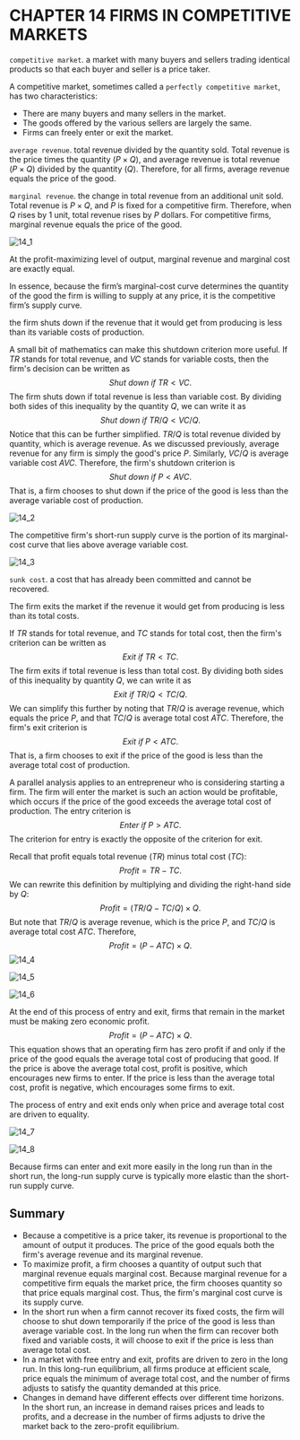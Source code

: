 # CHAPTER 14 FIRMS IN COMPETITIVE MARKETS



`competitive market`. a market with many buyers and sellers trading identical products so that each buyer and seller is a price taker.

A competitive market, sometimes called a `perfectly competitive market`, has two characteristics:

- There are many buyers and many sellers in the market.
- The goods offered by the various sellers are largely the same.
- Firms can freely enter or exit the market.

`average revenue`. total revenue divided by the quantity sold. Total revenue is the price times the quantity $(P \times Q)$, and average revenue is total revenue $(P \times Q)$ divided by the quantity $(Q)$. Therefore, for all firms, average revenue equals the price of the good.

`marginal revenue`. the change in total revenue from an additional unit sold. Total revenue is $P \times Q$, and $P$ is fixed for a competitive firm. Therefore, when $Q$ rises by 1 unit, total revenue rises by $P$ dollars. For competitive firms, marginal revenue equals the price of the good.

![14_1](res/14_1.png)

At the profit-maximizing level of output, marginal revenue and marginal cost are exactly equal.

In essence, because the firm’s marginal-cost curve determines the quantity of the good the firm is willing to supply at any price, it is the competitive firm’s supply curve.

the firm shuts down if the revenue that it would get from producing is less than its variable costs of production.

A small bit of mathematics can make this shutdown criterion more useful. If $TR$ stands for total revenue, and $VC$ stands for variable costs, then the firm's decision can be written as
$$
Shut\ down\ if\ TR < VC.
$$
The firm shuts down if total revenue is less than variable cost. By dividing both sides of this inequality by the quantity $Q$, we can write it as 
$$
Shut\ down\ if\ TR/Q < VC/Q.
$$
Notice that this can be further simplified. $TR/Q$ is total revenue divided by quantity, which is average revenue. As we discussed previously, average revenue for any firm is simply the good's price $P$. Similarly, $VC/Q$ is average variable cost $AVC$. Therefore, the firm's shutdown criterion is 
$$
Shut\ down\ if\ P < AVC.
$$
That is, a firm chooses to shut down if the price of the good is less than the average variable cost of production.

![14_2](res/14_2.png)

The competitive firm's short-run supply curve is the portion of its marginal-cost curve that lies above average variable cost.

![14_3](res/14_3.png)

`sunk cost`. a cost that has already been committed and cannot be recovered.

The firm exits the market if the revenue it would get from producing is less than its total costs.

If $TR$ stands for total revenue, and $TC$ stands for total cost, then the firm's criterion can be written as
$$
Exit\ if\ TR < TC.
$$
The firm exits if total revenue is less than total cost. By dividing both sides of this inequality by quantity $Q$, we can write it as 
$$
Exit\ if\ TR/Q < TC/Q.
$$
We can simplify this further by noting that $TR/Q$ is average revenue, which equals the price $P$, and that $TC/Q$ is average total cost $ATC$. Therefore, the firm's exit criterion is 
$$
Exit\ if\ P < ATC.
$$
That is, a firm chooses to exit if the price of the good is less than the average total cost of production.

A parallel analysis applies to an entrepreneur who is considering starting a firm. The firm will enter the market is such an action would be profitable, which occurs if the price of the good exceeds the average total cost of production. The entry criterion is
$$
Enter\ if\ P > ATC.
$$
The criterion for entry is exactly the opposite of the criterion for exit.

Recall that profit equals total revenue $(TR)$ minus total cost $(TC)$:
$$
Profit = TR - TC.
$$
We can rewrite this definition by multiplying and dividing the right-hand side by $Q$:
$$
Profit = (TR/Q - TC/Q) \times Q.
$$
But note that $TR/Q$ is average revenue, which is the price $P$, and $TC/Q$ is average total cost $ATC$. Therefore,
$$
Profit = (P - ATC) \times Q.
$$
![14_4](res/14_4.png)

![14_5](res/14_5.png)

![14_6](res/14_6.png)

At the end of this process of entry and exit, firms that remain in the market must be making zero economic profit.
$$
Profit = (P - ATC) \times Q.
$$
This equation shows that an operating firm has zero profit if and only if the price of the good equals the average total cost of producing that good. If the price is above the average total cost, profit is positive, which encourages new firms to enter. If the price is less than the average total cost, profit is negative, which encourages some firms to exit.

The process of entry and exit ends only when price and average total cost are driven to equality.

![14_7](res/14_7.png)

![14_8](res/14_8.png)

Because firms can enter and exit more easily in the long run than in the short run, the long-run supply curve is typically more elastic than the short-run supply curve.



## Summary

- Because a competitive is a price taker, its revenue is proportional to the amount of output it produces. The price of the good equals both the firm's average revenue and its marginal revenue.
- To maximize profit, a firm chooses a quantity of output such that marginal revenue equals marginal cost. Because marginal revenue for a competitive firm equals the market price, the firm chooses quantity so that price equals marginal cost. Thus, the firm's marginal cost curve is its supply curve.
- In the short run when a firm cannot recover its fixed costs, the firm will choose to shut down temporarily if the price of the good is less than average variable cost. In the long run when the firm can recover both fixed and variable costs, it will choose to exit if the price is less than average total cost.
- In a market with free entry and exit, profits are driven to zero in the long run. In this long-run equilibrium, all firms produce at efficient scale, price equals the minimum of average total cost, and the number of firms adjusts to satisfy the quantity demanded at this price.
- Changes in demand have different effects over different time horizons. In the short run, an increase in demand raises prices and leads to profits, and a decrease in the number of firms adjusts to drive the market back to the zero-profit equilibrium.
